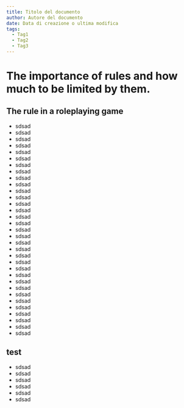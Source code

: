 ```yaml
---
title: Titolo del documento
author: Autore del documento
date: Data di creazione o ultima modifica
tags:
  - Tag1
  - Tag2
  - Tag3
---
```




# The importance of rules and how much to be limited by them.
## The rule in a roleplaying game
* sdsad
* sdsad
* sdsad
* sdsad
* sdsad
* sdsad
* sdsad
* sdsad
* sdsad
* sdsad
* sdsad
* sdsad
* sdsad
* sdsad
* sdsad
* sdsad
* sdsad
* sdsad
* sdsad
* sdsad
* sdsad
* sdsad
* sdsad
* sdsad
* sdsad
* sdsad
* sdsad
* sdsad
* sdsad
* sdsad
* sdsad
* sdsad
* sdsad
## test
* sdsad
* sdsad
* sdsad
* sdsad
* sdsad
* sdsad